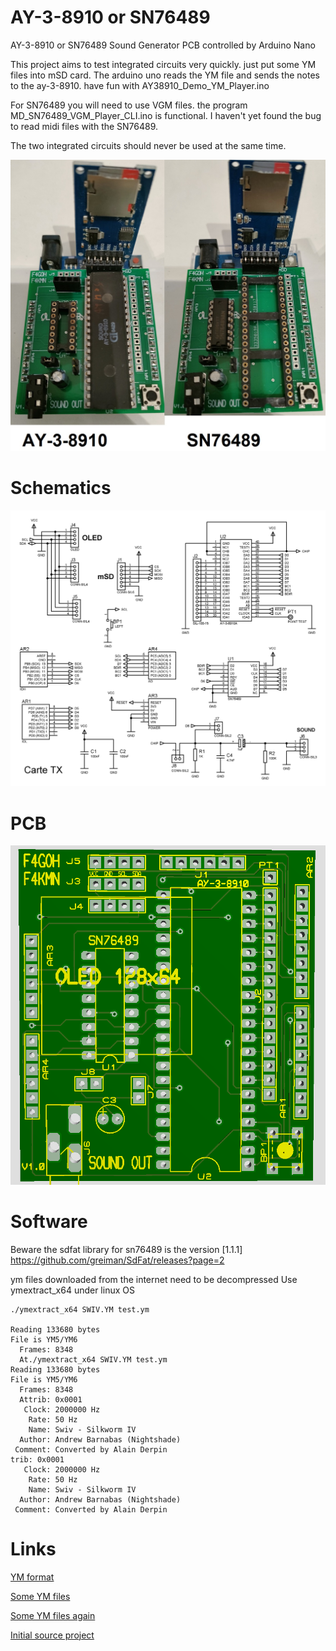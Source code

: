# AY-3-8910 or SN76489
AY-3-8910 or SN76489 Sound Generator PCB controlled by Arduino Nano

This project aims to test integrated circuits very quickly. just put some YM files into mSD card.
The arduino uno reads the YM file and sends the notes to the ay-3-8910.
have fun with AY38910_Demo_YM_Player.ino

For SN76489 you will need to use VGM files. the program MD_SN76489_VGM_Player_CLI.ino is functional.
I haven't yet found the bug to read midi files with the SN76489.

The two integrated circuits should never be used at the same time.


![interface](images/compil.jpg "interface")

# Schematics
![sch](schematics/carte_AY.png "board")

# PCB
![pcb](images/pcb.png "pcb")

# Software

Beware the sdfat library for sn76489 is the version [1.1.1] https://github.com/greiman/SdFat/releases?page=2


ym files downloaded from the internet need to be decompressed
Use ymextract_x64 under linux OS

```console
./ymextract_x64 SWIV.YM test.ym

Reading 133680 bytes
File is YM5/YM6
  Frames: 8348
  At./ymextract_x64 SWIV.YM test.ym
Reading 133680 bytes
File is YM5/YM6
  Frames: 8348
  Attrib: 0x0001
   Clock: 2000000 Hz
    Rate: 50 Hz
    Name: Swiv - Silkworm IV
  Author: Andrew Barnabas (Nightshade)
 Comment: Converted by Alain Derpin
trib: 0x0001
   Clock: 2000000 Hz
    Rate: 50 Hz
    Name: Swiv - Silkworm IV
  Author: Andrew Barnabas (Nightshade)
 Comment: Converted by Alain Derpin
```

# Links

[YM format](http://leonard.oxg.free.fr/ymformat.html)

[Some YM files ](https://www.dazeland.com/Dazeland2000/Musica.html)

[Some YM files again](https://pacidemo.planet-d.net/html.html)

[Initial source project](https://github.com/GadgetReboot/AY-3-8910/)



